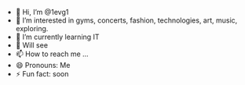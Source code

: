- 👋 Hi, I’m @1evg1
- 👀 I’m interested in gyms, concerts, fashion, technologies, art, music, exploring.
- 🌱 I’m currently learning IT
- 💞 Will see
- 📫 How to reach me ...
- 😄 Pronouns: Me
- ⚡ Fun fact: soon

<!---
1evg1/1evg1 is a ✨ special ✨ repository because its `README.md` (this file) appears on your GitHub profile.
You can click the Preview link to take a look at your changes.
--->
